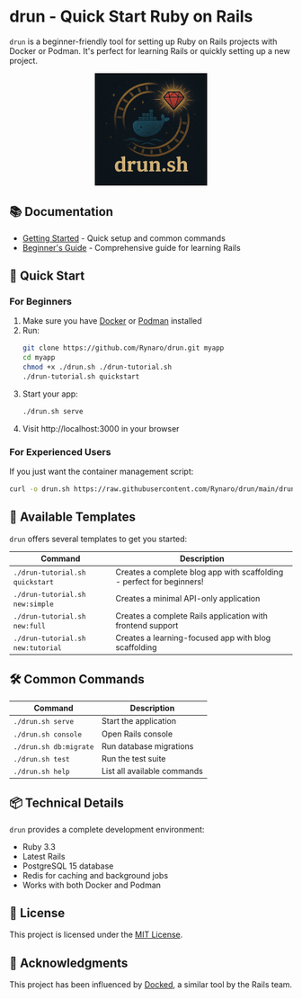 # drun - Quick Start Ruby on Rails

`drun` is a beginner-friendly tool for setting up Ruby on Rails projects with Docker or Podman. It's perfect for learning Rails or quickly setting up a new project.

<p align="center">
  <img src="assets/logo.png" alt="drun logo" width="200" />
</p>

## 📚 Documentation

- [Getting Started](GETTING_STARTED.md) - Quick setup and common commands
- [Beginner's Guide](BEGINNERS_GUIDE.md) - Comprehensive guide for learning Rails

## 🚀 Quick Start

### For Beginners
1. Make sure you have [Docker](https://www.docker.com/get-started/) or [Podman](https://podman.io/getting-started/installation) installed
2. Run:
   ```bash
   git clone https://github.com/Rynaro/drun.git myapp
   cd myapp
   chmod +x ./drun.sh ./drun-tutorial.sh
   ./drun-tutorial.sh quickstart
   ```
3. Start your app:
   ```bash
   ./drun.sh serve
   ```
4. Visit http://localhost:3000 in your browser

### For Experienced Users
If you just want the container management script:
```bash
curl -o drun.sh https://raw.githubusercontent.com/Rynaro/drun/main/drun.sh && chmod +x drun.sh
```

## 🧩 Available Templates

`drun` offers several templates to get you started:

| Command | Description |
|---------|-------------|
| `./drun-tutorial.sh quickstart` | Creates a complete blog app with scaffolding - perfect for beginners! |
| `./drun-tutorial.sh new:simple` | Creates a minimal API-only application |
| `./drun-tutorial.sh new:full` | Creates a complete Rails application with frontend support |
| `./drun-tutorial.sh new:tutorial` | Creates a learning-focused app with blog scaffolding |

## 🛠️ Common Commands

| Command | Description |
|---------|-------------|
| `./drun.sh serve` | Start the application |
| `./drun.sh console` | Open Rails console |
| `./drun.sh db:migrate` | Run database migrations |
| `./drun.sh test` | Run the test suite |
| `./drun.sh help` | List all available commands |

## 📦 Technical Details

`drun` provides a complete development environment:

- Ruby 3.3
- Latest Rails
- PostgreSQL 15 database
- Redis for caching and background jobs
- Works with both Docker and Podman

## 📄 License

This project is licensed under the [MIT License](LICENSE).

## 🙏 Acknowledgments

This project has been influenced by [Docked](https://github.com/rails/docked), a similar tool by the Rails team.
